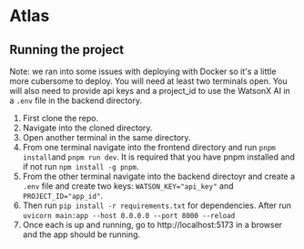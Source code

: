 # Atlas

## Running the project

Note: we ran into some issues with deploying with Docker so it's a little more cubersome to deploy. 
You will need at least two terminals open. You will also need to provide api keys and a project_id to use the WatsonX AI in a ```.env``` file in the backend directory. 

1. First clone the repo. 
2. Navigate into the cloned directory. 
3. Open another terminal in the same directory. 
4. From one terminal navigate into the frontend directory and run ```pnpm install```and ```pnpm run dev```. It is required that you have pnpm installed and if not run ```npm install -g pnpm```. 
5. From the other terminal navigate into the backend directoyr and create a ```.env``` file and create two keys: ```WATSON_KEY="api_key"``` and ```PROJECT_ID="app_id"```.
6. Then run ```pip install -r requirements.txt``` for dependencies. After run ```uvicorn main:app --host 0.0.0.0 --port 8000 --reload``` 
7. Once each is up and running, go to http://localhost:5173 in a browser and the app should be running.


